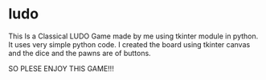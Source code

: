 # ludo
This Is a Classical LUDO Game made  by me using tkinter module in python.
It uses very simple python code.
I created the board using tkinter canvas and the dice and the pawns are of buttons.

SO PLESE ENJOY THIS GAME!!!
